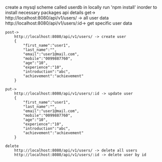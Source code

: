 create a mysql scheme called userdb in locally
run 'npm install' inorder to install necessary packages
api details
    get-> 
        http://localhost:8080/api/v1/users/ -> all user data
        http://localhost:8080/api/v1/users/:id-> get specific user data

    post->
        http://localhost:8080/api/v1/users/ -> create user
        {
            "first_name":"user1",
            "last_name":"",
            "email":"user1@mail.com",
            "mobile":"0099887760",
            "age":"10",
            "experience":"10",
            "introduction":"abc",
            "achievement":"achievement"
        }

    put->
        http://localhost:8080/api/v1/users/:id -> update user
        {
            "first_name":"user1",
            "last_name":"",
            "email":"user1@mail.com",
            "mobile":"0099887760",
            "age":"10",
            "experience":"10",
            "introduction":"abc",
            "achievement":"achievement"
        }

    delete
        http://localhost:8080/api/v1/users/ -> delete all users
        http://localhost:8080/api/v1/users/:id -> delete user by id
